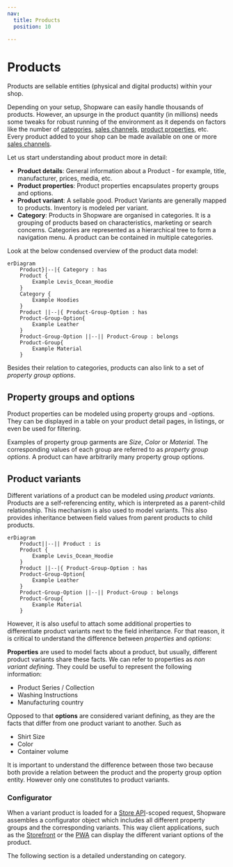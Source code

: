 ```yaml
---
nav:
  title: Products
  position: 10

---
```


# Products

Products are sellable entities (physical and digital products) within your shop.

Depending on your setup, Shopware can easily handle thousands of products. However, an upsurge in the product quantity (in millions) needs some tweaks for robust running of the environment as it depends on factors like the number of [categories](../../../../docs/concepts/commerce/catalog/categories), [sales channels](../../../../docs/concepts/commerce/catalog/sales-channels), [product properties](../../../../docs/concepts/commerce/catalog/products#property-groups--options), etc. Every product added to your shop can be made available on one or more [sales channels](../../../../docs/concepts/commerce/catalog/sales-channels).

Let us start understanding about product more in detail:

* **Product details**: General information about a Product - for example, title, manufacturer, prices, media, etc.
* **Product properties**: Product properties encapsulates property groups and options.
* **Product variant**: A sellable good. Product Variants are generally mapped to products. Inventory is modeled per variant.
* **Category**: Products in Shopware are organised in categories. It is a grouping of products based on characteristics, marketing or search concerns. Categories are represented as a hierarchical tree to form a navigation menu. A product can be contained in multiple categories.

Look at the below condensed overview of the product data model:

```mermaid
erDiagram
    Product}|--|{ Category : has
    Product {
        Example Levis_Ocean_Hoodie
    }
    Category {
        Example Hoodies
    }
    Product ||--|{ Product-Group-Option : has
    Product-Group-Option{
        Example Leather
    }
    Product-Group-Option ||--|| Product-Group : belongs
    Product-Group{
        Example Material
    }
```

Besides their relation to categories, products can also link to a set of *property group options*.

## Property groups and options

Product properties can be modeled using property groups and -options. They can be displayed in a table on your product detail pages, in listings, or even be used for filtering.

Examples of property group garments are *Size*, *Color* or *Material*. The corresponding values of each group are referred to as *property group options*. A product can have arbitrarily many property group options.

## Product variants

Different variations of a product can be modeled using *product variants*. Products are a self-referencing entity, which is interpreted as a parent-child relationship. This mechanism is also used to model variants. This also provides inheritance between field values from parent products to child products.

```mermaid
erDiagram
    Product||--|| Product : is
    Product {
        Example Levis_Ocean_Hoodie
    }
    Product ||--|{ Product-Group-Option : has
    Product-Group-Option{
        Example Leather
    }
    Product-Group-Option ||--|| Product-Group : belongs
    Product-Group{
        Example Material
    }
```

However, it is also useful to attach some additional properties to differentiate product variants next to the field inheritance. For that reason, it is critical to understand the difference between *properties* and *options*:

**Properties** are used to model facts about a product, but usually, different product variants share these facts. We can refer to properties as *non variant defining*. They could be useful to represent the following information:

* Product Series / Collection
* Washing Instructions
* Manufacturing country

Opposed to that **options** are considered variant defining, as they are the facts that differ from one product variant to another. Such as

* Shirt Size
* Color
* Container volume

It is important to understand the difference between those two because both provide a relation between the product and the property group option entity. However only one constitutes to product variants.

### Configurator

When a variant product is loaded for a [Store API](../../api/store-api)-scoped request, Shopware assembles a configurator object which includes all different property groups and the corresponding variants. This way client applications, such as the [Storefront](../../../guides/plugins/plugins/storefront/) or the [PWA](../../../products/pwa) can display the different variant options of the product.

The following section is a detailed understanding on category.

